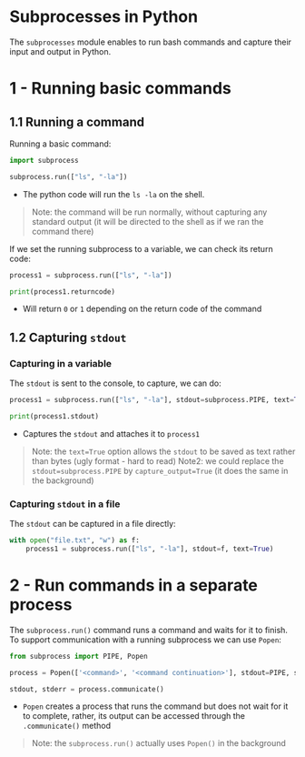 # Subprocesses in Python

The `subprocesses` module enables to run bash commands and capture their input and
output in Python.

# 1 - Running basic commands

## 1.1 Running a command

Running a basic command:
```py
import subprocess

subprocess.run(["ls", "-la"])
```
- The python code will run the `ls -la` on the shell.

> Note: the command will be run normally, without capturing any standard output (it
> will be directed to the shell as if we ran the command there)

If we set the running subprocess to a variable, we can check its return code:
```py
process1 = subprocess.run(["ls", "-la"])

print(process1.returncode)
```
- Will return `0` or `1` depending on the return code of the command

## 1.2 Capturing `stdout`

### Capturing in a variable
The `stdout` is sent to the console, to capture, we can do:

```py
process1 = subprocess.run(["ls", "-la"], stdout=subprocess.PIPE, text=True)

print(process1.stdout)
```
- Captures the `stdout` and attaches it to `process1`
> Note: the `text=True` option allows the `stdout` to be saved as text rather than
> bytes (ugly format - hard to read)
> Note2: we could replace the `stdout=subprocess.PIPE` by `capture_output=True` (it
> does the same in the background)

### Capturing `stdout` in a file


The `stdout` can be captured in a file directly:
```py
with open("file.txt", "w") as f:
    process1 = subprocess.run(["ls", "-la"], stdout=f, text=True)
```

# 2 - Run commands in a separate process

The `subprocess.run()` command runs a command and waits for it to finish. To support
communication with a running subprocess we can use `Popen`:

```py
from subprocess import PIPE, Popen

process = Popen(['<command>', '<command continuation>'], stdout=PIPE, stderr=PIPE)

stdout, stderr = process.communicate()
```
- `Popen` creates a process that runs the command but does not wait for it to complete,
  rather, its output can be accessed through the `.communicate()` method
> Note: the `subprocess.run()` actually uses `Popen()` in the background


